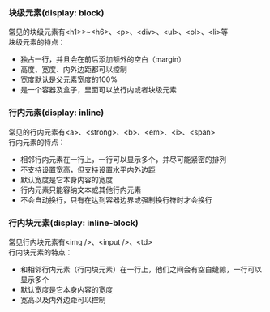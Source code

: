 ### 块级元素(display: block)
常见的块级元素有&lt;h1>&gt;~&lt;h6>、&lt;p>、&lt;div>、&lt;ul>、&lt;ol>、&lt;li>等  
块级元素的特点：  
* 独占一行，并且会在前后添加额外的空白（margin）  
* 高度、宽度、内外边距都可以控制  
* 宽度默认是父元素宽度的100%  
* 是一个容器及盒子，里面可以放行内或者块级元素  
### 行内元素(display: inline)
常见的行内元素有&lt;a>、&lt;strong>、&lt;b>、&lt;em>、&lt;i>、&lt;span>  
行内元素的特点： 
* 相邻行内元素在一行上，一行可以显示多个，并尽可能紧密的排列  
* 不支持设置宽高，但支持设置水平内外边距   
* 默认宽度是它本身内容的宽度  
* 行内元素只能容纳文本或其他行内元素  
* 不会自动换行，只有在达到容器边界或强制换行符时才会换行  
### 行内块元素(display: inline-block)
常见行内块元素有&lt;img />、&lt;input />、&lt;td>  
行内块元素的特点： 
* 和相邻行内元素（行内块元素）在一行上，他们之间会有空白缝隙，一行可以显示多个  
* 默认宽度是它本身内容的宽度   
* 宽高以及内外边距可以控制
